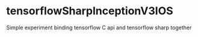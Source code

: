 # tensorflowSharpInceptionV3IOS
Simple experiment binding tensorflow C api and tensorflow sharp together
